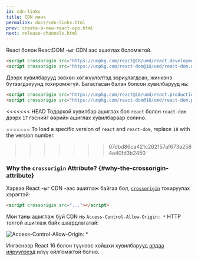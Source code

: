 ```yaml
---
id: cdn-links
title: CDN линк
permalink: docs/cdn-links.html
prev: create-a-new-react-app.html
next: release-channels.html
---
```


React болон ReactDOM -ыг CDN ээс ашиглах боломжтой.

```html
<script crossorigin src="https://unpkg.com/react@18/umd/react.development.js"></script>
<script crossorigin src="https://unpkg.com/react-dom@18/umd/react-dom.development.js"></script>
```

Дээрх хувилбарууд зѳвхѳн хѳгжүүлэлтэд зориулагдсан, жинхэнэ бүтээгдэхүүнд тохиромжгүй. Багасгасан бэлэн болсон хувилбарууд нь:

```html
<script crossorigin src="https://unpkg.com/react@18/umd/react.production.min.js"></script>
<script crossorigin src="https://unpkg.com/react-dom@18/umd/react-dom.production.min.js"></script>
```

<<<<<<< HEAD
Тодорхой хувилбар ашиглах бол `react` болон `react-dom` дээрх `17` гэснийг ѳѳрийн ашиглах хувилбараар солино.

=======
To load a specific version of `react` and `react-dom`, replace `18` with the version number.
>>>>>>> 07dbd86ca421c262157af673a2584a40fd3b2450

### Why the `crossorigin` Attribute? {#why-the-crossorigin-attribute}

Хэрвээ React -ыг CDN -ээс ашиглаж байгаа бол, [`crossorigin`](https://developer.mozilla.org/en-US/docs/Web/HTML/CORS_settings_attributes) тохируулах хэрэгтэй:
```html
<script crossorigin src="..."></script>
```

Мѳн таны ашиглаж буй CDN нь `Access-Control-Allow-Origin: *` HTTP толгой ашиглаж байх шаардлагатай:

![Access-Control-Allow-Origin: *](../images/docs/cdn-cors-header.png)

Ингэснээр React 16 болон түүнээс хойшхи хувилбарууд [алдаа илрүүлэхэд](/blog/2017/07/26/error-handling-in-react-16.html) илүү ойлгомжтой болно.
